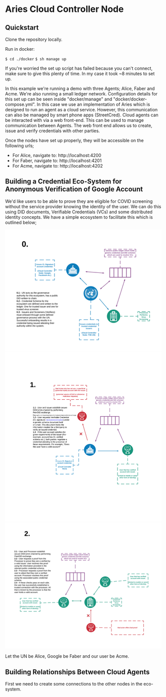 # Aries Cloud Controller Node

## Quickstart

Clone the repository locally.

Run in docker:

`$ cd ./docker`
`$ sh manage up`

If you're worried the set up script has failed because you can't connect, make sure to give this plenty of time. In my case it took ~8 minutes to set up.

In this example we're running a demo with three Agents; Alice, Faber and Acme. We're also running a small ledger network. Configuration details for this set up can be seen inside "docker/manage" and "docker/docker-compose.yml". In this case we use an implementation of Aries which is designed to run an agent as a cloud service. However, this communication can also be managed by smart phone apps (StreetCred). Cloud agents can be interacted with via a web front-end. This can be used to manage communication between Agents. The web front end allows us to create, issue and verify credentials with other parties.

Once the nodes have set up properly, they will be accessible on the following urls;

- For Alice, navigate to: http://localhost:4200
- For Faber, navigate to: http://localhost:4201
- For Acme, navigate to: http://localhost:4202

## Building a Credential Eco-System for Anonymous Verification of Google Account

We'd like users to be able to prove they are eligible for COVID screening without the service provider knowing the identity of the user. We can do this using DID documents, Verifiable Credentials (VCs) and some distributed identity concepts. We have a simple ecosystem to facilitate this which is outlined below;

![Step 0](images/step0.png)
![Step 1](images/step1.png)
![Step 2](images/step2.png)

Let the UN be Alice, Google be Faber and our user be Acme.

## Building Relationships Between Cloud Agents

First we need to create some connections to the other nodes in the eco-system.
